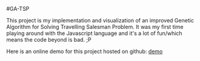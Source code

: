#GA-TSP

This project is my implementation and visualization of an improved Genetic Algorithm for Solving Travelling Salesman Problem. It was my first time playing around with the Javascript language and it's a lot of fun/which means the code beyond is bad. ;P

Here is an online demo for this project hosted on github: [demo](http://errno.me/GeneticAlgorithm-Solving-TSP/)
